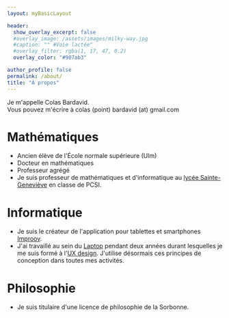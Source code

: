 ```yaml
---
layout: myBasicLayout

header:
  show_overlay_excerpt: false
  #overlay_image: /assets/images/milky-way.jpg
  #caption: "" #Voie lactée"
  #overlay_filter: rgba(1, 17, 47, 0.2)
  overlay_color: "#907ab3"

author_profile: false
permalink: /about/
title: "À propos"
---
```


Je m'appelle Colas Bardavid.  
Vous pouvez m'écrire à colas (point) bardavid (at) gmail.com


# Mathématiques
- Ancien élève de l'École normale supérieure (Ulm)
- Docteur en mathématiques 
- Professeur agrégé
- Je suis professeur de mathématiques et d'informatique au [lycée Sainte-Geneviève](https://www.bginette.com) en classe de PCSI.

# Informatique
- Je suis le créateur de l'application pour tablettes et smartphones [Improov](http://www.improov.fr). 
- J'ai travaillé au sein du [Laptop](http://lelaptop.com) pendant deux années durant lesquelles je me suis formé à l'[UX design](https://www.youtube.com/watch?v=SRec90j6lTY). J'utilise désormais ces principes de conception dans toutes mes activités. 

# Philosophie
- Je suis titulaire d'une licence de philosophie de la Sorbonne.



